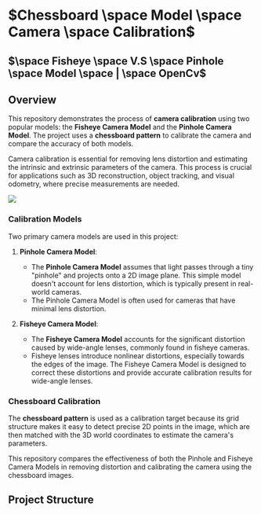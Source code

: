 # $Chessboard  \space  Model  \space Camera \space Calibration$ 
## $\space  Fisheye  \space V.S \space  Pinhole  \space Model  \space | \space OpenCv$

## Overview

This repository demonstrates the process of **camera calibration** using two popular models: the **Fisheye Camera Model** and the **Pinhole Camera Model**. The project uses a **chessboard pattern** to calibrate the camera and compare the accuracy of both models.

Camera calibration is essential for removing lens distortion and estimating the intrinsic and extrinsic parameters of the camera. This process is crucial for applications such as 3D reconstruction, object tracking, and visual odometry, where precise measurements are needed.

![](https://github.com/Nassimos07/Camera-Calibration-Camera-Undistortion-Fisheye-Camera-Pinhole-Python-OpenCV-/blob/main/Images/Brown%20Photo%20Centric%20Holi%20Festival%20Sale%20Website%20banner%20(2).png)

### Calibration Models

Two primary camera models are used in this project:

1. **Pinhole Camera Model**:
   - The **Pinhole Camera Model** assumes that light passes through a tiny "pinhole" and projects onto a 2D image plane. This simple model doesn't account for lens distortion, which is typically present in real-world cameras.
   - The Pinhole Camera Model is often used for cameras that have minimal lens distortion.

2. **Fisheye Camera Model**:
   - The **Fisheye Camera Model** accounts for the significant distortion caused by wide-angle lenses, commonly found in fisheye cameras.
   - Fisheye lenses introduce nonlinear distortions, especially towards the edges of the image. The Fisheye Camera Model is designed to correct these distortions and provide accurate calibration results for wide-angle lenses.

### Chessboard Calibration

The **chessboard pattern** is used as a calibration target because its grid structure makes it easy to detect precise 2D points in the image, which are then matched with the 3D world coordinates to estimate the camera's parameters.

This repository compares the effectiveness of both the Pinhole and Fisheye Camera Models in removing distortion and calibrating the camera using the chessboard images.

## Project Structure
